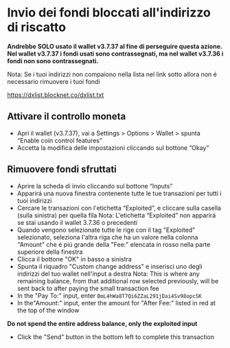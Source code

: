 # Invio dei fondi bloccati all'indirizzo di riscatto
**Andrebbe SOLO usato il wallet v3.7.37 al fine di perseguire questa azione. Nel wallet v3.7.37 i fondi usati sono contrassegnati, ma nel wallet v3.7.36 i fondi non sono contrassegnati.**

Nota: Se i tuoi indirizzi non compaiono nella lista nel link sotto allora non é necessario rimuovere i tuoi fondi 

https://dxlist.blocknet.co/dxlist.txt

## Attivare il controllo moneta
 * Apri il wallet (v3.7.37), vai a Settings > Options > Wallet > spunta “Enable coin control features”
 * Accetta la modifica delle impostazioni cliccando sul bottone “Okay” 

## Rimuovere fondi sfruttati
 * Aprire la scheda di invio cliccando sul bottone “Inputs” 
 * Apparirá una nuova finestra contenente tutte le tue transazioni per tutti i tuoi indirizzi 
 * Cercare le transazioni con l'etichetta “Exploited”, e cliccare sulla casella (sulla sinistra) per quella fila
 Nota: L'etichetta “Exploited” non apparirá se stai usando il wallet 3.7.36 o precedenti
 * Quando vengono selezionate tutte le rige con il tag "Exploited" selezionato, seleziona l'altra riga che ha un valore nella colonna "Amount" che é piú grande della "Fee:" elencata in rosso nella parte superiore della finestra
 * Clicca il bottone "OK" in basso a sinistra
 * Spunta il riquadro "Custom change address" e inserisci uno degli indirizzi del tuo wallet nell'input a destra
  Nota: This is where any remaining balance, from that additional row selected previously, will be sent back to after paying the small transaction fee
 * In the "Pay To:" input, enter `BmL4hWa8T7Qi6ZZaL291jDai4Sv98opcSK`
 * In the"Amount:" input, enter the amount for "After Fee:" listed in red at the top of the window
 
 **Do not spend the entire address balance, only the exploited input**
 * Click the "Send" button in the bottom left to complete this transaction
